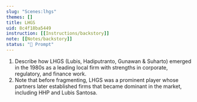 ```yaml
---
slug: "Scenes:lhgs"
themes: []
title: LHGS
uid: 8c4f18ba5449
instruction: [[Instructions/backstory]]
note: [[Notes/backstory]]
status: "💬 Prompt"
---
```

1. Describe how LHGS (Lubis, Hadiputranto, Gunawan & Suharto) emerged in the 1980s as a leading local firm with strengths in corporate, regulatory, and finance work.
2. Note that before fragmenting, LHGS was a prominent player whose partners later established firms that became dominant in the market, including HHP and Lubis Santosa.
